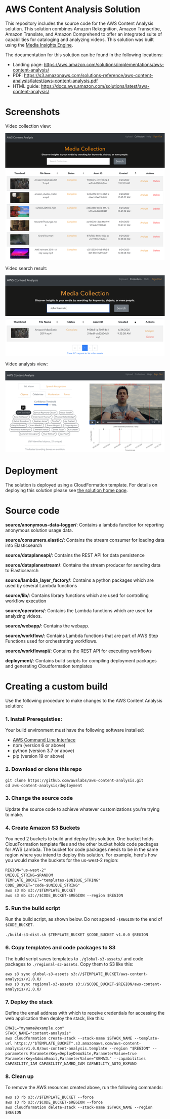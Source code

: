 # AWS Content Analysis Solution

This repository includes the source code for the AWS Content Analysis solution. This solution combines Amazon Rekognition, Amazon Transcribe, Amazon Translate, and Amazon Comprehend to offer an integrated suite of capabilities for cataloging and analyzing videos. This solution was built using the [Media Insights Engine](https://github.com/awslabs/aws-media-insights-engine).

The documentation for this solution can be found in the following locations:

* Landing page: https://aws.amazon.com/solutions/implementations/aws-content-analysis/
* PDF: https://s3.amazonaws.com/solutions-reference/aws-content-analysis/latest/aws-content-analysis.pdf
* HTML guide: https://docs.aws.amazon.com/solutions/latest/aws-content-analysis/
 
# Screenshots
 
Video collection view:

![](doc/images/collection_view.png)

Video search result:

![](doc/images/celebrity_search.png)

Video analysis view:

![](doc/images/celebrity_view.png)

# Deployment

The solution is deployed using a CloudFormation template. For details on deploying this solution please see [the solution home page](https://docs.aws.amazon.com/solutions/latest/aws-content-analysis/).

# Source code

**source/anonymous-data-logger/**:
Contains a lambda function for reporting anonymous solution usage data.

**source/consumers.elastic/**:
Contains the stream consumer for loading data into Elasticsearch

**source/dataplaneapi/**:
Contains the REST API for data persistence

**source/dataplanestream/**:
Contains the stream producer for sending data to Elasticsearch

**source/lambda_layer_factory/**:
Contains a python packages which are used by several Lambda functions

**source/lib/**:
Contains library functions which are used for controlling workflow execution

**source/operators/**:
Contains the Lambda functions which are used for analyzing videos.

**source/webapp/**:
Contains the webapp.

**source/workflow/**:
Contains Lambda functions that are part of AWS Step Functions used for orchestrating 
workflows.

**source/workflowapi/**:
Contains the REST API for executing workflows 

**deployment/**:
Contains build scripts for compiling deployment packages and generating Cloudformation 
templates

# Creating a custom build
Use the following procedure to make changes to the AWS Content Analysis solution:

### 1. Install Prerequisties:
Your build environment must have the following software installed:
* [AWS Command Line Interface](https://aws.amazon.com/cli/)
* npm (version 6 or above)
* python (version 3.7 or above)
* pip (version 19 or above)

### 2. Download or clone this repo

```
git clone https://github.com/awslabs/aws-content-analysis.git
cd aws-content-analysis/deployment
```

### 3. Change the source code

Update the source code to achieve whatever customizations you're trying to make.

### 4. Create Amazon S3 Buckets

You need 2 buckets to build and deploy this solution. One bucket holds CloudFormation template files and the other bucket holds code packages for AWS Lambda. The bucket for code packages needs to be in the same region where you intend to deploy this solution. For example, here's how you would make the buckets for the us-west-2 region:

```
REGION="us-west-2"
UNIQUE_STRING=$RANDOM
TEMPLATE_BUCKET="templates-$UNIQUE_STRING"
CODE_BUCKET="code-$UNIQUE_STRING"
aws s3 mb s3://$TEMPLATE_BUCKET
aws s3 mb s3://$CODE_BUCKET-$REGION --region $REGION
```

### 5. Run the build script

Run the build script, as shown below. Do not append `-$REGION` to the end of `$CODE_BUCKET`. 

`./build-s3-dist.sh $TEMPLATE_BUCKET $CODE_BUCKET v1.0.0 $REGION`

### 6. Copy templates and code packages to S3

The build script saves templates to `./global-s3-assets/` and code packages to `./regional-s3-assets`. Copy them to S3 like this:
```
aws s3 sync global-s3-assets s3://$TEMPLATE_BUCKET/aws-content-analysis/v1.0.0/
aws s3 sync regional-s3-assets s3://$CODE_BUCKET-$REGION/aws-content-analysis/v1.0.0/
```

### 7. Deploy the stack

Define the email address with which to receive credentials for accessing the web application then deploy the stack, like this:

```
EMAIL="myname@example.com"
STACK_NAME="content-analysis"
aws cloudformation create-stack --stack-name $STACK_NAME --template-url https://"$TEMPLATE_BUCKET".s3.amazonaws.com/aws-content-analysis/v1.0.0/aws-content-analysis.template --region "$REGION" --parameters ParameterKey=DeployDemoSite,ParameterValue=true ParameterKey=AdminEmail,ParameterValue="$EMAIL" --capabilities CAPABILITY_IAM CAPABILITY_NAMED_IAM CAPABILITY_AUTO_EXPAND
```

### 8. Clean up

To remove the AWS resources created above, run the following commands: 

```
aws s3 rb s3://$TEMPLATE_BUCKET --force
aws s3 rb s3://$CODE_BUCKET-$REGION --force
aws cloudformation delete-stack --stack-name $STACK_NAME --region $REGION
```
